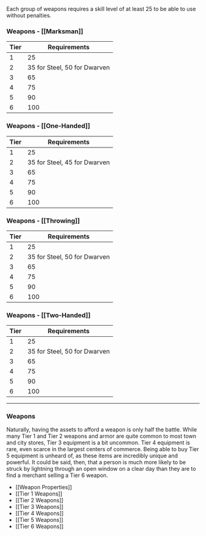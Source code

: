 Each group of weapons requires a skill level of at least 25 to be able to use without penalties.

### Weapons - [[Marksman]]
| Tier | Requirements                 |
| ---- | ---------------------------- |
| 1    | 25                           |
| 2    | 35 for Steel, 50 for Dwarven |
| 3    | 65                           |
| 4    | 75                           |
| 5    | 90                           |
| 6    | 100                          |
### Weapons - [[One-Handed]]
| Tier | Requirements                 |
| ---- | ---------------------------- |
| 1    | 25                           |
| 2    | 35 for Steel, 45 for Dwarven |
| 3    | 65                           |
| 4    | 75                           |
| 5    | 90                           |
| 6    | 100                          |
### Weapons - [[Throwing]]

| Tier | Requirements                 |
| ---- | ---------------------------- |
| 1    | 25                           |
| 2    | 35 for Steel, 50 for Dwarven |
| 3    | 65                           |
| 4    | 75                           |
| 5    | 90                           |
| 6    | 100                          |

### Weapons - [[Two-Handed]]
| Tier | Requirements                 |
| ---- | ---------------------------- |
| 1    | 25                           |
| 2    | 35 for Steel, 50 for Dwarven |
| 3    | 65                           |
| 4    | 75                           |
| 5    | 90                           |
| 6    | 100                          |

---
### Weapons
Naturally, having the assets to afford a weapon is only half the battle. While many Tier 1 and Tier 2 weapons and armor are quite common to most town and city stores, Tier 3 equipment is a bit uncommon. Tier 4 equipment is rare, even scarce in the largest centers of commerce. Being able to buy Tier 5 equipment is unheard of, as these items are incredibly unique and powerful. It could be said, then, that a person is much more likely to be struck by lightning through an open window on a clear day than they are to find a merchant selling a Tier 6 weapon.
- [[Weapon Properties]]
- [[Tier 1 Weapons]]
- [[Tier 2 Weapons]]
- [[Tier 3 Weapons]]
- [[Tier 4 Weapons]]
- [[Tier 5 Weapons]]
- [[Tier 6 Weapons]]
